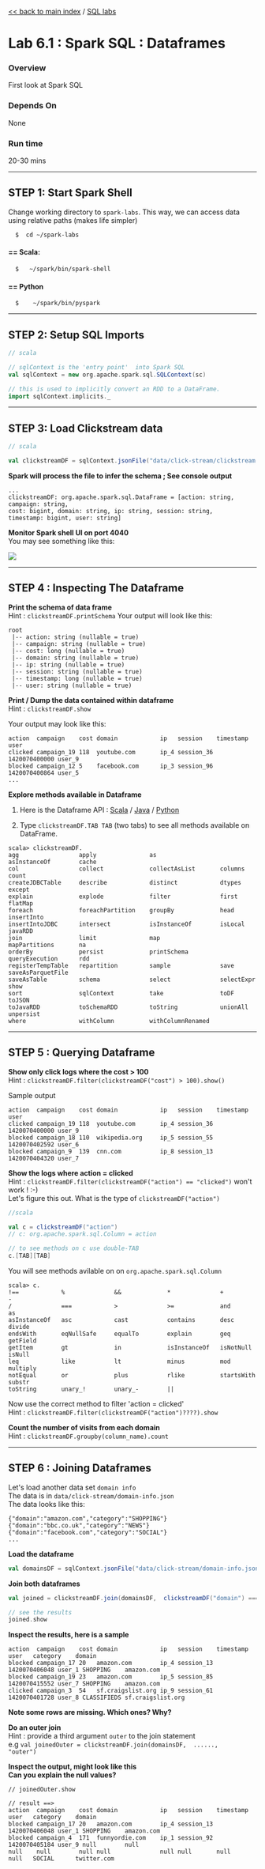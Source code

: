 [<< back to main index](../README.md) / [SQL labs](./README.md)

Lab 6.1 : Spark SQL : Dataframes
================================

### Overview
First look at Spark SQL

### Depends On 
None

### Run time
20-30 mins


----------------------------
STEP 1: Start Spark Shell
----------------------------
Change working directory to `spark-labs`.  This way, we can access data using relative paths (makes life simpler)
```
  $  cd ~/spark-labs
```

#### == Scala:
```
  $   ~/spark/bin/spark-shell
```
#### == Python
```
  $    ~/spark/bin/pyspark
```


----------------------------
STEP 2: Setup SQL Imports
----------------------------
```scala
// scala

// sqlContext is the 'entry point'  into Spark SQL
val sqlContext = new org.apache.spark.sql.SQLContext(sc)

// this is used to implicitly convert an RDD to a DataFrame.
import sqlContext.implicits._

```

----------------------------
STEP 3: Load Clickstream data
----------------------------
```scala
// scala

val clickstreamDF = sqlContext.jsonFile("data/click-stream/clickstream.json")
```

**Spark will process the file to infer the schema ;  See console output**  

```output
...
clickstreamDF: org.apache.spark.sql.DataFrame = [action: string, campaign: string, 
cost: bigint, domain: string, ip: string, session: string, 
timestamp: bigint, user: string]
```

**Monitor Spark shell UI on port 4040**  
You may see something like this:

![](../images/6.1a.png)


---------------------------------
STEP 4 : Inspecting The Dataframe
---------------------------------
**Print the schema of data frame**   
Hint : `clickstreamDF.printSchema`
Your output will look like this:

```
root
 |-- action: string (nullable = true)
 |-- campaign: string (nullable = true)
 |-- cost: long (nullable = true)
 |-- domain: string (nullable = true)
 |-- ip: string (nullable = true)
 |-- session: string (nullable = true)
 |-- timestamp: long (nullable = true)
 |-- user: string (nullable = true)
```


**Print / Dump the data contained within dataframe**  
Hint : `clickstreamDF.show`

Your output may look like this:
```
action  campaign    cost domain            ip   session    timestamp     user
clicked campaign_19 118  youtube.com       ip_4 session_36 1420070400000 user_9
blocked campaign_12 5    facebook.com      ip_3 session_96 1420070400864 user_5
...
```

**Explore methods available in Dataframe**  
1) Here is the Dataframe API : 
[Scala](http://spark.apache.org/docs/1.3.0/api/scala/index.html#org.apache.spark.sql.DataFrame)  /
[Java](http://spark.apache.org/docs/1.3.0/api/java/org/apache/spark/sql/DataFrame.html) / 
[Python](http://spark.apache.org/docs/1.3.0/api/python/pyspark.sql.html?highlight=dataframe#pyspark.sql.DataFrame)

2) Type `clickstreamDF.TAB TAB` (two tabs)  to see all methods available on DataFrame.  

```
scala> clickstreamDF.
agg                 apply               as                  asInstanceOf        cache
col                 collect             collectAsList       columns             count
createJDBCTable     describe            distinct            dtypes              except
explain             explode             filter              first               flatMap
foreach             foreachPartition    groupBy             head                insertInto
insertIntoJDBC      intersect           isInstanceOf        isLocal             javaRDD
join                limit               map                 mapPartitions       na
orderBy             persist             printSchema         queryExecution      rdd
registerTempTable   repartition         sample              save                saveAsParquetFile
saveAsTable         schema              select              selectExpr          show
sort                sqlContext          take                toDF                toJSON
toJavaRDD           toSchemaRDD         toString            unionAll            unpersist
where               withColumn          withColumnRenamed
```

---------------------------------
STEP 5 : Querying Dataframe
---------------------------------

**Show only click logs where the cost > 100**  
Hint : `clickstreamDF.filter(clickstreamDF("cost") > 100).show()`

Sample output
```
action  campaign    cost domain            ip   session    timestamp     user
clicked campaign_19 118  youtube.com       ip_4 session_36 1420070400000 user_9
blocked campaign_18 110  wikipedia.org     ip_5 session_55 1420070402592 user_6
blocked campaign_9  139  cnn.com           ip_8 session_13 1420070404320 user_7
```

**Show the logs where action = clicked**  
Hint : `clickstreamDF.filter(clickstreamDF("action") == "clicked")`  won't work ! :-)  
Let's figure this out.  What is the type of `clickstreamDF("action")`
```scala
//scala

val c = clickstreamDF("action")
// c: org.apache.spark.sql.Column = action

// to see methods on c use double-TAB
c.[TAB][TAB]
```

You will see methods avilable on on `org.apache.spark.sql.Column`
```
scala> c.
!==            %              &&             *              +              -
/              ===            >              >=             and            as
asInstanceOf   asc            cast           contains       desc           divide
endsWith       eqNullSafe     equalTo        explain        geq            getField
getItem        gt             in             isInstanceOf   isNotNull      isNull
leq            like           lt             minus          mod            multiply
notEqual       or             plus           rlike          startsWith     substr
toString       unary_!        unary_-        ||
```

Now use the correct method to filter 'action = clicked'  
Hint : `clickstreamDF.filter(clickstreamDF("action")????).show`

**Count the number of visits from each domain**  
Hint : `clickstreamDF.groupby(column_name).count`

---------------------------
STEP 6 : Joining Dataframes
---------------------------
Let's load another data set `domain info`  
The data is in   `data/click-stream/domain-info.json`  
The data looks like this:
```
{"domain":"amazon.com","category":"SHOPPING"}
{"domain":"bbc.co.uk","category":"NEWS"}
{"domain":"facebook.com","category":"SOCIAL"}
...
```

**Load the dataframe**
```scala
val domainsDF = sqlContext.jsonFile("data/click-stream/domain-info.json")
```

**Join both dataframes**
```scala
val joined = clickstreamDF.join(domainsDF,  clickstreamDF("domain") === domainsDF("domain"))

// see the results
joined.show
```

**Inspect the results, here is a sample**
```
action  campaign    cost domain            ip   session    timestamp     user   category    domain
blocked campaign_17 20   amazon.com        ip_4 session_13 1420070406048 user_1 SHOPPING    amazon.com
blocked campaign_19 23   amazon.com        ip_5 session_85 1420070415552 user_7 SHOPPING    amazon.com
clicked campaign_3  54   sf.craigslist.org ip_9 session_61 1420070401728 user_8 CLASSIFIEDS sf.craigslist.org
```


**Note some rows are missing.  Which ones?  Why?**

**Do an outer join**  
Hint : provide a third argument `outer` to the join statement  
e.g  `val joinedOuter = clickstreamDF.join(domainsDF,  ......,    "outer")`

**Inspect the output, might look like this**  
**Can you explain the null values?**  
```
// joinedOuter.show

// result ==> 
action  campaign    cost domain            ip   session    timestamp     user   category    domain
blocked campaign_17 20   amazon.com        ip_4 session_13 1420070406048 user_1 SHOPPING    amazon.com
blocked campaign_4  171  funnyordie.com    ip_1 session_92 1420070405184 user_9 null        null
null    null        null null              null null       null          null   SOCIAL      twitter.com
```